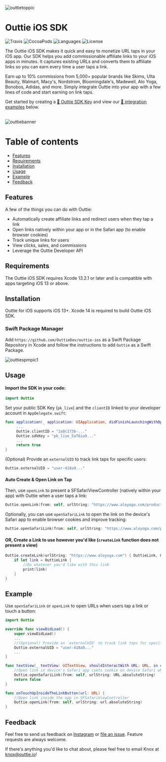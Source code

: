 ![outtietoppic](https://user-images.githubusercontent.com/69208945/206003175-3228e56a-841a-4521-9d76-aa3bce957b07.png)

<h1 align="left"> Outtie iOS SDK</h1>

![Travis](https://img.shields.io/travis/stripe/stripe-ios/master.svg?style=flat)
![CocoaPods](https://img.shields.io/badge/platforms-iOS-orange.svg?maxAge=2592000)
![Languages](https://img.shields.io/badge/languages-Swift-orange.svg?maxAge=2592000)
![License](https://img.shields.io/cocoapods/l/Stripe.svg?style=flat)

The Outtie iOS SDK makes it quick and easy to monetize URL taps in your iOS app. Our SDK helps you add commissionable affiliate links to your iOS apps in minutes. It captures existing URLs and converts them to affiliate links so you can earn every time a user taps a link.

Earn up to 10% commissions from 5,000+ popular brands like Skims, Ulta Beauty, Walmart, Macy's, Nordstrom, Bloomingdale's, Madewell, Alo Yoga, Bonobos, Adidas, and more. Simply integrate Outtie into your app with a few lines of code and start earning on link taps.

Get started by creating a [🔑 Outtie SDK Key](https://google.com) and view our [📘 integration examples](#example) below.
<br />
<br />

![outtiebanner](https://user-images.githubusercontent.com/69208945/206001469-e8da6132-8956-450d-8b18-cb3bcbce0c14.png)

Table of contents
=================

<!--ts-->
   * [Features](#features)
   * [Requirements](#requirements)
   * [Installation](#installation)
   * [Usage](#usage)
   * [Example](#example)
   * [Feedback](#feedback)

<!--te-->

## Features

A few of the things you can do with Outtie:

* Automatically create affiliate links and redirect users when they tap a link
* Open links natively within your app or in the Safari app (to enable browser cookies)
* Track unique links for users
* View clicks, sales, and commissions
* Leverage the Outtie Developer API

## Requirements

The Outtie iOS SDK requires Xcode 13.2.1 or later and is compatible with apps targeting iOS 13 or above.


## Installation

Outtie for iOS supports iOS 13+.
Xcode 14 is required to build Outtie iOS SDK.

### Swift Package Manager
Add `https://github.com/OuttieDev/outtie-ios` as a Swift Package Repository in Xcode and follow the instructions to add `Outtie` as a Swift Package.

![outtiespmpic1](https://user-images.githubusercontent.com/69208945/206009405-c4c3c7b3-ca04-4d60-bcba-56e20a5b0185.png)

## Usage

#### Import the SDK in your code:
```swift
import Outtie
``` 

Set your public SDK Key (`pk_live`) and the `clientID` linked to your developer account in `AppDelegate.swift`:

```swift
func application(_ application: UIApplication, didFinishLaunchingWithOptions launchOptions: [UIApplicationLaunchOptionsKey: Any]?) -> Bool {
     ...
     Outtie.clientID = "2a8c173b-..."
     Outtie.sdkKey = "pk_live_5aT6ia9..."
     ...
     return true
}
```

(Optional) Provide an `externalUID` to track link taps for specific users:

```swift
Outtie.externalUID = "user-418a9..."
```

#### Auto Create & Open Link on Tap
Then, use `openLink` to present a SFSafariViewController (natively within your app) with Outtie when a user taps a link:

```swift
Outtie.openLink(from: self, urlString: "https://www.aloyoga.com/products/m1205r-conquer-reform-crewneck-short-sleeve-dark-heather-grey")
```

Optionally, you can use `openSafariLink` to open the link on the device's Safari app to enable browser cookies and improve tracking:

```swift
Outtie.openSafariLink(from: self, urlString: "https://www.aloyoga.com/products/b1013f-alo-lasting-lip-balm-alo-scent")
```

#### OR, Create a Link to use however you'd like (`createLink` function does not present a view) 
```swift
Outtie.createLink(urlString: "https://www.aloyoga.com") { OuttieLink, OuttieError in
    if let link = OuttieLink {
        //Do whatever you'd like with this link
        print(link)
    }
}
```

## Example

Use `openSafariLink` or `openLink` to open URLs when users tap a link or touch a button:

```swift
import Outtie
```

```swift
override func viewDidLoad() {
    super.viewDidLoad()
    ...
    //(Optional) Provide an `externalUID` to track link taps for specific users:
    Outtie.externalUID = "user-418a9..."
    ...
}
```

```swift
func textView(_ textView: UITextView, shouldInteractWith URL: URL, in characterRange: NSRange) -> Bool {
    //Open link in device's Safari app (sets cookie on device Safari which leads to better performance, more tracking)
    Outtie.openSafariLink(from: self, urlString: URL.absoluteString)
    return false
}
```

```swift
func onTouchUpInsideTheLinkButton(url: URL) {
    //Open link inside the app in SFSafariViewController
    Outtie.openLink(from: self, urlString: url.absoluteString)
}
```

## Feedback

Feel free to send us feedback on [Instagram](https://instagram.com/outtie) or [file an issue](https://github.com/OuttieDev/outtie-ios/issues/new). Feature requests are always welcome.

If there's anything you'd like to chat about, please feel free to email Knox at knox@outtie.io!

